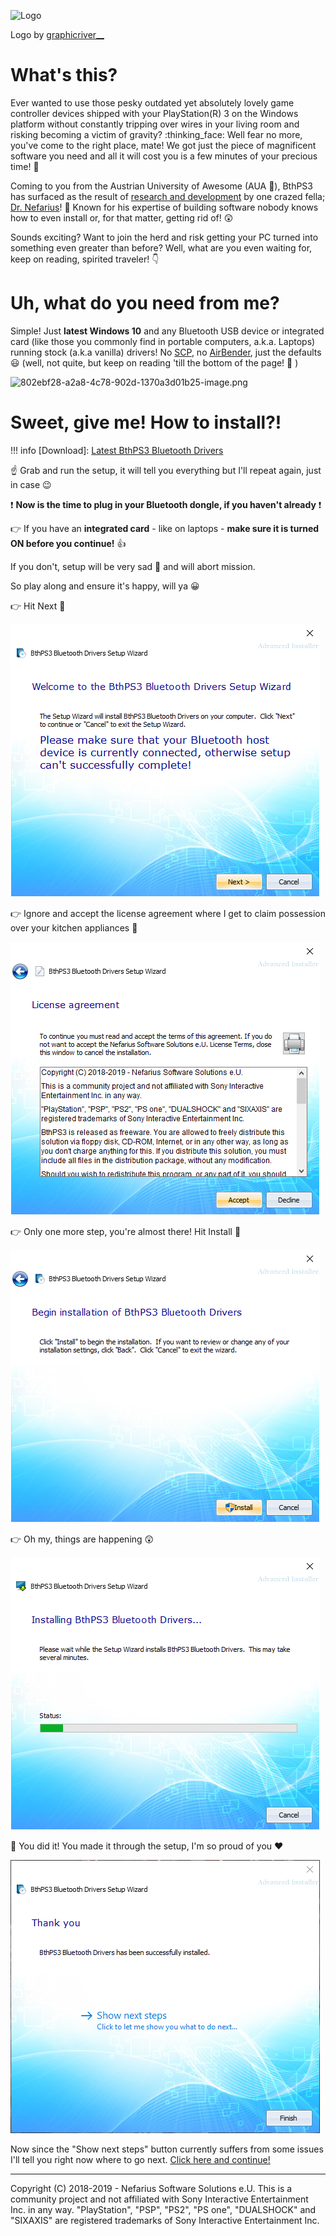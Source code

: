 ![Logo](https://forums.vigem.org/assets/uploads/files/b3_resized_256.png)

Logo by [graphicriver__](https://www.fiverr.com/graphicriver__)

# What's this?

Ever wanted to use those pesky outdated yet absolutely lovely game controller devices shipped with your PlayStation(R) 3 on the Windows platform without constantly tripping over wires in your living room and risking becoming a victim of gravity? :thinking_face: Well fear no more, you've come to the right place, mate! We got just the piece of magnificent software you need and all it will cost you is a few minutes of your precious time! :tada: 

Coming to you from the Austrian University of Awesome (AUA :school:), BthPS3 has surfaced as the result of [research and development](https://forums.vigem.org/topic/242/bluetooth-filter-driver-for-ds3-compatibility-research-notes/) by one crazed fella; [Dr. Nefarius](https://github.com/nefarius)! :eyes: Known for his expertise of building software nobody knows how to even install or, for that matter, getting rid of! :astonished: 

Sounds exciting? Want to join the herd and risk getting your PC turned into something even greater than before? Well, what are you even waiting for, keep on reading, spirited traveler! :point_down: 

# Uh, what do you need from me?

Simple! Just **latest Windows 10** and any Bluetooth USB device or integrated card (like those you commonly find in portable computers, a.k.a. Laptops) running stock (a.k.a vanilla) drivers! No [SCP](https://github.com/nefarius/ScpToolkit), no [AirBender](https://github.com/ViGEm/AirBender), just the defaults :smiley: (well, not quite, but keep on reading 'till the bottom of the page! :eyes: )

![802ebf28-a2a8-4c78-902d-1370a3d01b25-image.png](/assets/uploads/files/1575932375332-802ebf28-a2a8-4c78-902d-1370a3d01b25-image.png) 

# Sweet, give me! How to install?!

!!! info [Download]: [Latest BthPS3 Bluetooth Drivers](https://github.com/ViGEm/BthPS3/releases/latest)

:point_up: Grab and run the setup, it will tell you everything but I'll repeat again, just in case :wink: 

:exclamation: **Now is the time to plug in your Bluetooth dongle, if you haven't already** :exclamation: 

:point_right: If you have an **integrated card** - like on laptops - **make sure it is turned ON before you continue!** :+1: 

If you don't, setup will be very sad :panda_face: and will abort mission. 

So play along and ensure it's happy, will ya :grinning: 

:point_right: Hit Next :eyes: 

![a1de6fcc-0bf3-4c59-bf28-ac4a8c0f3e04-image.png](/assets/uploads/files/1574695571454-a1de6fcc-0bf3-4c59-bf28-ac4a8c0f3e04-image.png) 

:point_right: Ignore and accept the license agreement where I get to claim possession over your kitchen appliances :honey_pot:   

![56821155-69c8-4692-9a7b-22ff3ef3041b-image.png](/assets/uploads/files/1581628856979-56821155-69c8-4692-9a7b-22ff3ef3041b-image.png) 

:point_right: Only one more step, you're almost there! Hit Install :eyes: 

![efb25f48-0496-45b6-9b87-b6cac300f076-image.png](/assets/uploads/files/1574695595080-efb25f48-0496-45b6-9b87-b6cac300f076-image.png) 

:point_right: Oh my, things are happening :astonished: 

![1cc17b1e-537e-4456-a355-008e767e74d3-image.png](/assets/uploads/files/1574695607872-1cc17b1e-537e-4456-a355-008e767e74d3-image.png) 

:tada: You did it! You made it through the setup, I'm so proud of you :heart: 

![26e9b22a-70dc-476a-a10a-81377d22015a-image.png](/assets/uploads/files/1574695628467-26e9b22a-70dc-476a-a10a-81377d22015a-image.png) 

Now since the "Show next steps" button currently suffers from some issues I'll tell you right now where to go next. [Click here and continue!](https://forums.vigem.org/topic/357/bthps3-post-setup-instructions)  

---
Copyright (C) 2018-2019 - Nefarius Software Solutions e.U.
This is a community project and not affiliated with Sony Interactive Entertainment Inc. in any way.
"PlayStation", "PSP", "PS2", "PS one", "DUALSHOCK" and "SIXAXIS" are registered trademarks of Sony Interactive Entertainment Inc.
